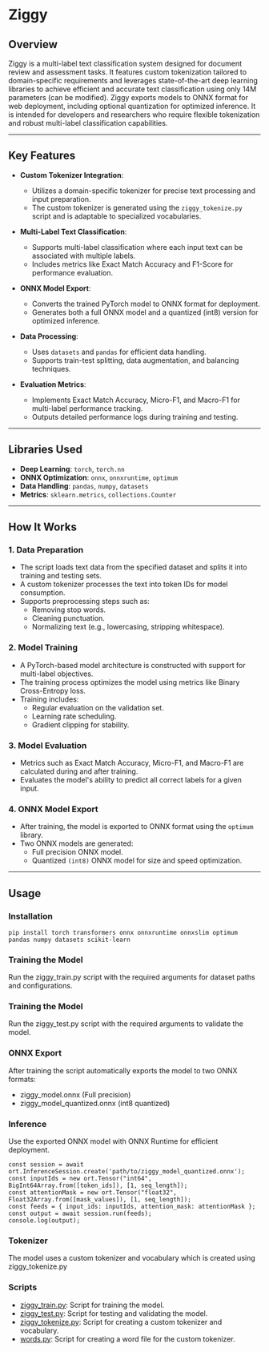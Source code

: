 # Ziggy

## Overview

Ziggy is a multi-label text classification system designed for document review and assessment tasks. It features custom tokenization tailored to domain-specific requirements and leverages state-of-the-art deep learning libraries to achieve efficient and accurate text classification using only 14M parameters (can be modified). Ziggy exports models to ONNX format for web deployment, including optional quantization for optimized inference. It is intended for developers and researchers who require flexible tokenization and robust multi-label classification capabilities.

---

## Key Features

- **Custom Tokenizer Integration**:

  - Utilizes a domain-specific tokenizer for precise text processing and input preparation.
  - The custom tokenizer is generated using the `ziggy_tokenize.py` script and is adaptable to specialized vocabularies.

- **Multi-Label Text Classification**:

  - Supports multi-label classification where each input text can be associated with multiple labels.
  - Includes metrics like Exact Match Accuracy and F1-Score for performance evaluation.

- **ONNX Model Export**:

  - Converts the trained PyTorch model to ONNX format for deployment.
  - Generates both a full ONNX model and a quantized (int8) version for optimized inference.

- **Data Processing**:

  - Uses `datasets` and `pandas` for efficient data handling.
  - Supports train-test splitting, data augmentation, and balancing techniques.

- **Evaluation Metrics**:
  - Implements Exact Match Accuracy, Micro-F1, and Macro-F1 for multi-label performance tracking.
  - Outputs detailed performance logs during training and testing.

---

## Libraries Used

- **Deep Learning**: `torch`, `torch.nn`
- **ONNX Optimization**: `onnx`, `onnxruntime`, `optimum`
- **Data Handling**: `pandas`, `numpy`, `datasets`
- **Metrics**: `sklearn.metrics`, `collections.Counter`

---

## How It Works

### 1. Data Preparation

- The script loads text data from the specified dataset and splits it into training and testing sets.
- A custom tokenizer processes the text into token IDs for model consumption.
- Supports preprocessing steps such as:
  - Removing stop words.
  - Cleaning punctuation.
  - Normalizing text (e.g., lowercasing, stripping whitespace).

### 2. Model Training

- A PyTorch-based model architecture is constructed with support for multi-label objectives.
- The training process optimizes the model using metrics like Binary Cross-Entropy loss.
- Training includes:
  - Regular evaluation on the validation set.
  - Learning rate scheduling.
  - Gradient clipping for stability.

### 3. Model Evaluation

- Metrics such as Exact Match Accuracy, Micro-F1, and Macro-F1 are calculated during and after training.
- Evaluates the model's ability to predict all correct labels for a given input.

### 4. ONNX Model Export

- After training, the model is exported to ONNX format using the `optimum` library.
- Two ONNX models are generated:
  - Full precision ONNX model.
  - Quantized `(int8)` ONNX model for size and speed optimization.

---

## Usage

### Installation

```
pip install torch transformers onnx onnxruntime onnxslim optimum pandas numpy datasets scikit-learn
```

### Training the Model

Run the ziggy_train.py script with the required arguments for dataset paths and configurations.

### Training the Model

Run the ziggy_test.py script with the required arguments to validate the model.

### ONNX Export

After training the script automatically exports the model to two ONNX formats:

- ziggy_model.onnx (Full precision)
- ziggy_model_quantized.onnx (int8 quantized)

### Inference

Use the exported ONNX model with ONNX Runtime for efficient deployment.

```
const session = await ort.InferenceSession.create('path/to/ziggy_model_quantized.onnx');
const inputIds = new ort.Tensor("int64", BigInt64Array.from([token_ids]), [1, seq_length]);
const attentionMask = new ort.Tensor("float32", Float32Array.from([mask_values]), [1, seq_length]);
const feeds = { input_ids: inputIds, attention_mask: attentionMask };
const output = await session.run(feeds);
console.log(output);
```

### Tokenizer

The model uses a custom tokenizer and vocabulary which is created using ziggy_tokenize.py

### Scripts

- [ziggy_train.py](../main/docs/ziggy_train.md): Script for training the model.
- [ziggy_test.py](../main/docs/ziggy_test.md): Script for testing and validating the model.
- [ziggy_tokenize.py](../main/docs/ziggy_tokenize.md): Script for creating a custom tokenizer and vocabulary.
- [words.py](../main/docs/words.md): Script for creating a word file for the custom tokenizer.
